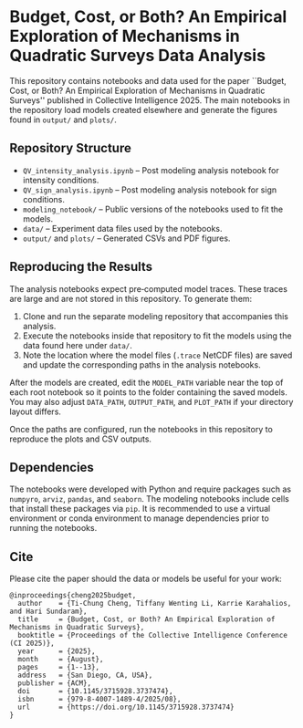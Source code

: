 # Budget, Cost, or Both? An Empirical Exploration of Mechanisms in Quadratic Surveys Data Analysis

This repository contains notebooks and data used for the paper ``Budget, Cost, or Both? An Empirical Exploration of Mechanisms in Quadratic Surveys'' published in Collective Intelligence 2025. The main notebooks in the repository load models created elsewhere and generate the figures found in `output/` and `plots/`.

## Repository Structure

- `QV_intensity_analysis.ipynb` – Post modeling analysis notebook for intensity conditions.
- `QV_sign_analysis.ipynb` – Post modeling analysis notebook for sign conditions.
- `modeling_notebook/` – Public versions of the notebooks used to fit the models.
- `data/` – Experiment data files used by the notebooks.
- `output/` and `plots/` – Generated CSVs and PDF figures.

## Reproducing the Results

The analysis notebooks expect pre‑computed model traces. These traces are large and are not stored in this repository. To generate them:

1. Clone and run the separate modeling repository that accompanies this analysis.
2. Execute the notebooks inside that repository to fit the models using the data found here under `data/`.
3. Note the location where the model files (`.trace` NetCDF files) are saved and update the corresponding paths in the analysis notebooks.

After the models are created, edit the `MODEL_PATH` variable near the top of each root notebook so it points to the folder containing the saved models. You may also adjust `DATA_PATH`, `OUTPUT_PATH`, and `PLOT_PATH` if your directory layout differs.

Once the paths are configured, run the notebooks in this repository to reproduce the plots and CSV outputs.

## Dependencies

The notebooks were developed with Python and require packages such as `numpyro`, `arviz`, `pandas`, and `seaborn`. The modeling notebooks include cells that install these packages via `pip`. It is recommended to use a virtual environment or conda environment to manage dependencies prior to running the notebooks.

## Cite
Please cite the paper should the data or models be useful for your work:

```
@inproceedings{cheng2025budget,
  author    = {Ti-Chung Cheng, Tiffany Wenting Li, Karrie Karahalios, and Hari Sundaram},
  title     = {Budget, Cost, or Both? An Empirical Exploration of Mechanisms in Quadratic Surveys},
  booktitle = {Proceedings of the Collective Intelligence Conference (CI 2025)},
  year      = {2025},
  month     = {August},
  pages     = {1--13},
  address   = {San Diego, CA, USA},
  publisher = {ACM},
  doi       = {10.1145/3715928.3737474},
  isbn      = {979-8-4007-1489-4/2025/08},
  url       = {https://doi.org/10.1145/3715928.3737474}
}
```

